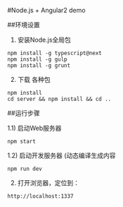 #Node.js + Angular2 demo

##环境设置

1) 安装Node.js全局包
```shell
npm install -g typescript@next
npm install -g gulp
npm install -g grunt
```

2) 下载 各种包
```shell
npm install
cd server && npm install && cd ..
```

##运行步骤

1.1) 启动Web服务器
```shell
npm start
```
1.2) 启动开发服务器 (动态编译生成内容
```shell
npm run dev
```

2) 打开浏览器，定位到：
```
http://localhost:1337
```